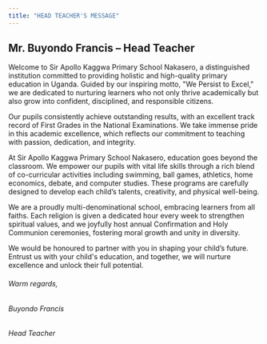 ```yaml
---
title: "HEAD TEACHER'S MESSAGE"
---
```


## Mr. Buyondo Francis – Head Teacher

Welcome to Sir Apollo Kaggwa Primary School Nakasero, a distinguished institution committed to providing holistic and high-quality primary education in Uganda. Guided by our inspiring motto, "We Persist to Excel," we are dedicated to nurturing learners who not only thrive academically but also grow into confident, disciplined, and responsible citizens.

Our pupils consistently achieve outstanding results, with an excellent track record of First Grades in the National Examinations. We take immense pride in this academic excellence, which reflects our commitment to teaching with passion, dedication, and integrity.

At Sir Apollo Kaggwa Primary School Nakasero, education goes beyond the classroom. We empower our pupils with vital life skills through a rich blend of co-curricular activities including swimming, ball games, athletics, home economics, debate, and computer studies. These programs are carefully designed to develop each child’s talents, creativity, and physical well-being.

We are a proudly multi-denominational school, embracing learners from all faiths. Each religion is given a dedicated hour every week to strengthen spiritual values, and we joyfully host annual Confirmation and Holy Communion ceremonies, fostering moral growth and unity in diversity.

We would be honoured to partner with you in shaping your child’s future. Entrust us with your child's education, and together, we will nurture excellence and unlock their full potential.

###### Warm regards,
###### Buyondo Francis
###### Head Teacher